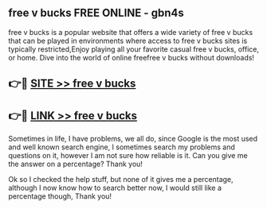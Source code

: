 ## free v bucks FREE ONLINE - gbn4s

free v bucks is a popular website that offers a wide variety of free v bucks that can be played in environments where access to free v bucks sites is typically restricted,Enjoy playing all your favorite casual free v bucks, office, or home. Dive into the world of online freefree v bucks without downloads!

## 👉🔴 [SITE >> free v bucks](http://news.freeplayer.one?title=free_v_bucks&ref=FRRE)

## 👉🔴 [LINK >> free v bucks](http://news.freeplayer.one?title=free_v_bucks&ref=FREE)

Sometimes in life, I have problems, we all do, since Google is the most used and well known search engine, I sometimes search my problems and questions on it, however I am not sure how reliable is it. Can you give me the answer on a percentage? Thank you!

Ok so I checked the help stuff, but none of it gives me a percentage, although I now know how to search better now, I would still like a percentage though, Thank you!